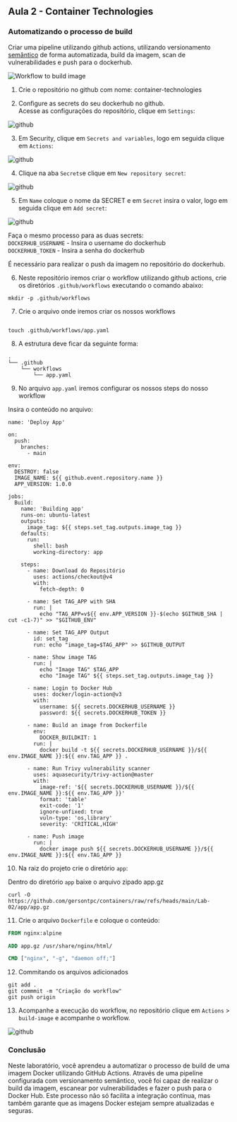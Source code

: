## Aula 2 - Container Technologies

### Automatizando o processo de build

Criar uma pipeline utilizando github actions, utilizando versionamento [semântico](https://semver.org/) de forma automatizada, build da imagem, scan de vulnerabilidades e push para o dockerhub.

![Workflow to build image](img/001.png)

1. Crie o repositório no github com nome: container-technologies

2. Configure as secrets do seu dockerhub no github.  
Acesse as configurações do repositório, clique em `Settings`:

![github](img/002.png)

3. Em Security, clique em `Secrets and variables`, logo em seguida clique em `Actions`:

![github](img/003.png)

4. Clique na aba `Secrets`e clique em `New repository secret`:

![github](img/004.png)

5. Em `Name` coloque o nome da SECRET e em `Secret` insira o valor, logo em seguida clique em `Add secret`:

![github](img/005.png)

Faça o mesmo processo para as duas secrets:  
`DOCKERHUB_USERNAME` - Insira o username do dockerhub  
`DOCKERHUB_TOKEN` - Insira a senha do dockerhub  

É necessário para realizar o push da imagem no repositório do dockerhub.

6. Neste repositório iremos criar o workflow utilizando github actions, crie os diretórios `.github/workflows` executando o comando abaixo:

```shell
mkdir -p .github/workflows
```
7. Crie o arquivo onde iremos criar os nossos workflows

```shell

touch .github/workflows/app.yaml
```
8. A estrutura deve ficar da seguinte forma:
```shell
.
└── .github
    └── workflows
        └── app.yaml
```
9. No arquivo `app.yaml` iremos configurar os nossos steps do nosso workflow

Insira o conteúdo no arquivo:

```github-actions
name: 'Deploy App'

on:
  push:
    branches:
      - main

env:
  DESTROY: false
  IMAGE_NAME: ${{ github.event.repository.name }}
  APP_VERSION: 1.0.0

jobs:
  Build:
    name: 'Building app'
    runs-on: ubuntu-latest
    outputs:
      image_tag: ${{ steps.set_tag.outputs.image_tag }}
    defaults:
      run:
        shell: bash
        working-directory: app

    steps:
      - name: Download do Repositório
        uses: actions/checkout@v4
        with:
          fetch-depth: 0

      - name: Set TAG_APP with SHA
        run: |
          echo "TAG_APP=v${{ env.APP_VERSION }}-$(echo $GITHUB_SHA | cut -c1-7)" >> "$GITHUB_ENV"

      - name: Set TAG_APP Output
        id: set_tag
        run: echo "image_tag=$TAG_APP" >> $GITHUB_OUTPUT

      - name: Show image TAG
        run: |
          echo "Image TAG" $TAG_APP
          echo "Image TAG" ${{ steps.set_tag.outputs.image_tag }}

      - name: Login to Docker Hub
        uses: docker/login-action@v3
        with:
          username: ${{ secrets.DOCKERHUB_USERNAME }}
          password: ${{ secrets.DOCKERHUB_TOKEN }}

      - name: Build an image from Dockerfile
        env:
          DOCKER_BUILDKIT: 1
        run: |
          docker build -t ${{ secrets.DOCKERHUB_USERNAME }}/${{ env.IMAGE_NAME }}:${{ env.TAG_APP }} .

      - name: Run Trivy vulnerability scanner
        uses: aquasecurity/trivy-action@master
        with:
          image-ref: '${{ secrets.DOCKERHUB_USERNAME }}/${{ env.IMAGE_NAME }}:${{ env.TAG_APP }}'
          format: 'table'
          exit-code: '1'
          ignore-unfixed: true
          vuln-type: 'os,library'
          severity: 'CRITICAL,HIGH'

      - name: Push image
        run: |
          docker image push ${{ secrets.DOCKERHUB_USERNAME }}/${{ env.IMAGE_NAME }}:${{ env.TAG_APP }}
```
10. Na raiz do projeto crie o diretório `app`:

Dentro do diretório `app` baixe o arquivo zipado app.gz

```shell
curl -O https://github.com/gersontpc/containers/raw/refs/heads/main/Lab-02/app/app.gz
```

11. Crie o arquivo `Dockerfile` e coloque o conteúdo:

```Dockerfile
FROM nginx:alpine

ADD app.gz /usr/share/nginx/html/

CMD ["nginx", "-g", "daemon off;"]
```
12. Commitando os arquivos adicionados

```shell
git add .
git commmit -m "Criação do workflow"
git push origin
```
13. Acompanhe a execução do workflow, no repositório clique em `Actions` > `build-image` e acompanhe o workflow.

![github](img/006.png)

### Conclusão
Neste laboratório, você aprendeu a automatizar o processo de build de uma imagem Docker utilizando GitHub Actions. Através de uma pipeline configurada com versionamento semântico, você foi capaz de realizar o build da imagem, escanear por vulnerabilidades e fazer o push para o Docker Hub. Este processo não só facilita a integração contínua, mas também garante que as imagens Docker estejam sempre atualizadas e seguras. 
